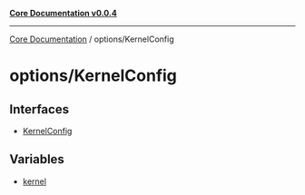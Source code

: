 [**Core Documentation v0.0.4**](../../README.md)

***

[Core Documentation](../../modules.md) / options/KernelConfig

# options/KernelConfig

## Interfaces

- [KernelConfig](interfaces/KernelConfig.md)

## Variables

- [kernel](variables/kernel.md)
